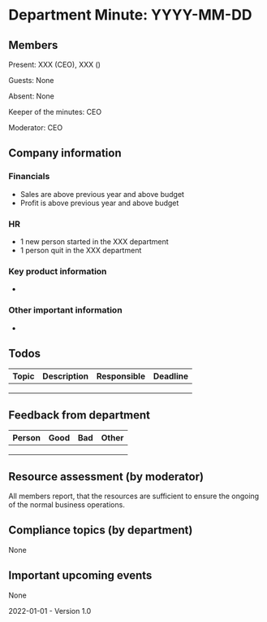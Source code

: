 # Department Minute: YYYY-MM-DD

## Members

Present: XXX (CEO), XXX ()

Guests: None

Absent: None

Keeper of the minutes: CEO

Moderator: CEO

## Company information

### Financials

* Sales are above previous year and above budget
* Profit is above previous year and above budget

### HR

* 1 new person started in the XXX department
* 1 person quit in the XXX department

### Key product information

* 

### Other important information

* 

## Todos

| Topic | Description | Responsible | Deadline |
| ----- | ----------- | ----------- | -------- |
|       |             |             |          |
|       |             |             |          |
|       |             |             |          |

## Feedback from department

| Person | Good | Bad  | Other |
| ------ | ---- | ---- | ----- |
|        |      |      |       |
|        |      |      |       |
|        |      |      |       |

## Resource assessment (by moderator)

All members report, that the resources are sufficient to ensure the ongoing of the normal business operations.

## Compliance topics (by department)

None

## Important upcoming events

None

2022-01-01 - Version 1.0
